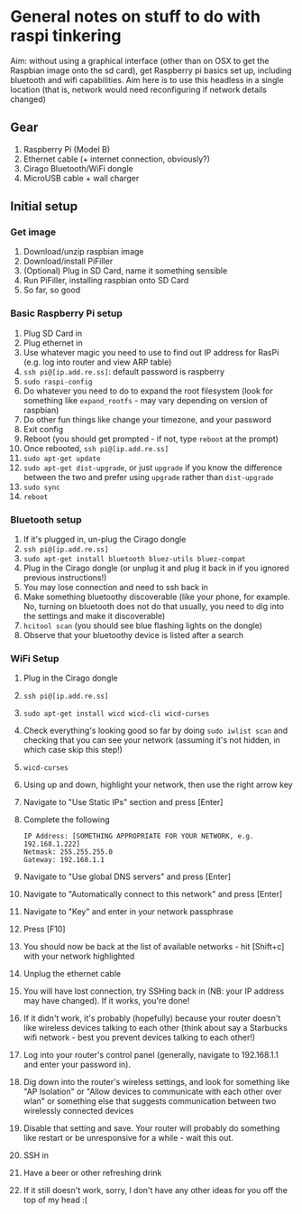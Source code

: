 # General notes on stuff to do with raspi tinkering

Aim: without using a graphical interface (other than on OSX to get the Raspbian image onto the sd card), get Raspberry pi basics set up, including bluetooth and wifi capabilities. Aim here is to use this headless in a single location (that is, network would need reconfiguring if network details changed)

## Gear

 1. Raspberry Pi (Model B)
 2. Ethernet cable (+ internet connection, obviously?)
 3. Cirago Bluetooth/WiFi dongle
 4. MicroUSB cable + wall charger

## Initial setup

### Get image

 1. Download/unzip raspbian image
 2. Download/install PiFiller
 3. (Optional) Plug in SD Card, name it something sensible
 4. Run PiFiller, installing raspbian onto SD Card
 5. So far, so good

### Basic Raspberry Pi setup

 1. Plug SD Card in
 2. Plug ethernet in
 3. Use whatever magic you need to use to find out IP address for RasPi (e.g. log into router and view ARP table)
 4. `ssh pi@[ip.add.re.ss]`: default password is raspberry
 5. `sudo raspi-config`
 6. Do whatever you need to do to expand the root filesystem (look for something like `expand_rootfs` - may vary depending on version of raspbian)
 7. Do other fun things like change your timezone, and your password
 8. Exit config
 9. Reboot (you should get prompted - if not, type `reboot` at the prompt)
 10. Once rebooted, `ssh pi@[ip.add.re.ss]`
 11. `sudo apt-get update`
 12. `sudo apt-get dist-upgrade`, or just `upgrade` if you know the difference between the two and prefer using `upgrade` rather than `dist-upgrade`
 13. `sudo sync`
 14. `reboot`

### Bluetooth setup

 1. If it's plugged in, un-plug the Cirago dongle
 2. `ssh pi@[ip.add.re.ss]`
 3. `sudo apt-get install bluetooth bluez-utils bluez-compat`
 4. Plug in the Cirago dongle (or unplug it and plug it back in if you ignored previous instructions!)
 5. You may lose connection and need to ssh back in
 6. Make something bluetoothy discoverable (like your phone, for example. No, turning on bluetooth does not do that usually, you need to dig into the settings and make it discoverable)
 7. `hcitool scan` (you should see blue flashing lights on the dongle)
 8. Observe that your bluetoothy device is listed after a search

### WiFi Setup

 1. Plug in the Cirago dongle
 2. `ssh pi@[ip.add.re.ss]`
 3. `sudo apt-get install wicd wicd-cli wicd-curses`
 4. Check everything's looking good so far by doing `sudo iwlist scan` and checking that you can see your network (assuming it's not hidden, in which case skip this step!)
 5. `wicd-curses`
 6. Using up and down, highlight your network, then use the right arrow key
 7. Navigate to "Use Static IPs" section and press [Enter]
 8. Complete the following
 
    ```
    IP Address: [SOMETHING APPROPRIATE FOR YOUR NETWORK, e.g. 192.168.1.222]
    Netmask: 255.255.255.0
    Gateway: 192.168.1.1
    ```

 9. Navigate to "Use global DNS servers" and press [Enter]
 7. Navigate to "Automatically connect to this network" and press [Enter]
 8. Navigate to "Key" and enter in your network passphrase
 9. Press [F10]
 10. You should now be back at the list of available networks - hit [Shift+c] with your network highlighted
 11. Unplug the ethernet cable
 12. You will have lost connection, try SSHing back in (NB: your IP address may have changed). If it works, you're done!
 13. If it didn't work, it's probably (hopefully) because your router doesn't like wireless devices talking to each other (think about say a Starbucks wifi network - best you prevent devices talking to each other!)
 14. Log into your router's control panel (generally, navigate to 192.168.1.1 and enter your password in).
 15. Dig down into the router's wireless settings, and look for something like "AP Isolation" or "Allow devices to communicate with each other over wlan" or something else that suggests communication between two wirelessly connected devices
 16. Disable that setting and save. Your router will probably do something like restart or be unresponsive for a while - wait this out.
 17. SSH in
 18. Have a beer or other refreshing drink
 19. If it still doesn't work, sorry, I don't have any other ideas for you off the top of my head :(
